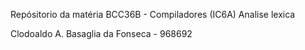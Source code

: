 Repósitorio da matéria BCC36B - Compiladores (IC6A)
Analise lexica

Clodoaldo A. Basaglia da Fonseca - 968692